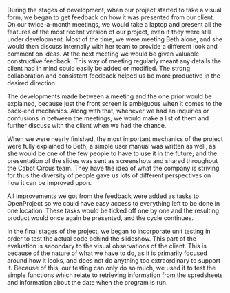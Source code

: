 During the stages of development, when our project started to take a visual form, we began to get feedback on how it was presented from our client. On our twice-a-month meetings, we would take a laptop and present all the features of the most recent version of our project, even if they were still under development. Most of the time, we were meeting Beth alone, and she would then discuss internally with her team to provide a different look and comment on ideas. At the next meeting we would be given valuable constructive feedback. This way of meeting regularly meant any details the client had in mind could easily be added or modified. The strong collaboration and consistent feedback helped us be more productive in the desired direction.

The developments made between a meeting and the one prior would be explained, because just the front screen is ambiguous when it comes to the back-end mechanics. Along with that, whenever we had an inquiries or confusions in between the meetings, we would make a list of them and further discuss with the client when we had the chance.

When we were nearly finished, the most important mechanics of the project were fully explained to Beth, a simple user manual was written as well, as she would be one of the few people to have to use it in the future; and the presentation of the slides was sent as screenshots and shared throughout the Cabot Circus team. They have the idea of what the company is striving for thus the diversity of people gave us lots of different perspectives on how it can be improved upon.

All improvements we got from the feedback were added as tasks to OpenProject so we could have easy access to everything left to be done in one location. These tasks would be ticked off one by one and the resulting product would once again be presented, and the cycle continues.

In the final stages of the project, we began to incorporate unit testing in order to test the actual code behind the slideshow. This part of the evaluation is secondary to the visual observations of the client. This is because of the nature of what we have to do, as it is primarily focused around how it looks, and does not do anything too extraordinary to support it. Because of this, our testing can only do so much, we used it to test the simple functions which relate to retrieving information from the spredsheets and information about the date when the program is run.
